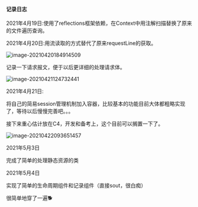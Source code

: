 #### 记录日志

2021年4月19日:使用了reflections框架依赖，在Context中用注解扫描替换了原来的文件遍历查询。

2021年4月20日:用流读取的方式替代了原来requestLine的获取。

![image-20210420184914509](C:\Users\Jonny\AppData\Roaming\Typora\typora-user-images\image-20210420184914509.png)

记录一下请求报文，便于以后更详细的处理请求体。

![image-20210421124732441](C:\Users\Jonny\AppData\Roaming\Typora\typora-user-images\image-20210421124732441.png)

2021年4月21日:

将自己的简易session管理机制加入容器，比较基本的功能目前大体都粗略实现了，等待以后慢慢完善吧。。。

接下来重心估计放在C4，开发和备考上，这个目前可以搁置一下了。

![image-20210422093651457](C:\Users\Jonny\AppData\Roaming\Typora\typora-user-images\image-20210422093651457.png)

2021年5月3日

完成了简单的处理静态资源的类

2021年5月4日

实现了简单的生命周期组件和记录组件（直接sout，很白痴）

很简单地穿了一遍🐕